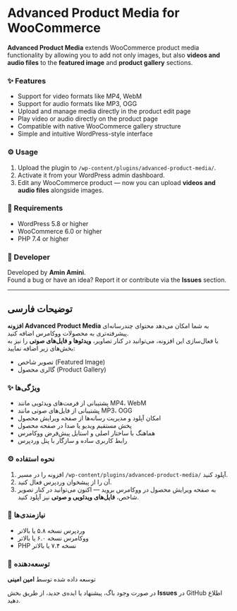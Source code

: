 # Advanced Product Media for WooCommerce

**Advanced Product Media** extends WooCommerce product media functionality by allowing you to add not only images, but also **videos and audio files** to the **featured image** and **product gallery** sections.


### ✨ Features
- Support for video formats like MP4, WebM  
- Support for audio formats like MP3, OGG  
- Upload and manage media directly in the product edit page  
- Play video or audio directly on the product page  
- Compatible with native WooCommerce gallery structure  
- Simple and intuitive WordPress-style interface

### ⚙️ Usage
1. Upload the plugin to `/wp-content/plugins/advanced-product-media/`.  
2. Activate it from your WordPress admin dashboard.  
3. Edit any WooCommerce product — now you can upload **videos and audio files** alongside images.

### 🚀 Requirements
- WordPress 5.8 or higher  
- WooCommerce 6.0 or higher  
- PHP 7.4 or higher


### 🧩 Developer
Developed by **Amin Amini**.  
Found a bug or have an idea? Report it or contribute via the **Issues** section.

---

## توضیحات فارسی

**افزونه Advanced Product Media** به شما امکان می‌دهد محتوای چندرسانه‌ای پیشرفته‌تری به محصولات ووکامرس اضافه کنید.  
با فعال‌سازی این افزونه، می‌توانید در کنار تصاویر، **ویدئوها و فایل‌های صوتی** را نیز به بخش‌های زیر اضافه نمایید:

- تصویر شاخص (Featured Image)  
- گالری محصول (Product Gallery)


### ✨ ویژگی‌ها
- پشتیبانی از فرمت‌های ویدئویی مانند MP4، WebM  
- پشتیبانی از فایل‌های صوتی مانند MP3، OGG  
- امکان آپلود و مدیریت رسانه‌ها از صفحه ویرایش محصول  
- پخش مستقیم ویدیو یا صدا در صفحه محصول  
- هماهنگ با ساختار اصلی و استایل پیش‌فرض ووکامرس  
- رابط کاربری ساده و سازگار با پنل وردپرس  


### ⚙️ نحوه استفاده
1. افزونه را در مسیر `/wp-content/plugins/advanced-product-media/` آپلود کنید.  
2. آن را از پیشخوان وردپرس فعال کنید.  
3. به صفحه ویرایش محصول در ووکامرس بروید — اکنون می‌توانید در کنار تصویر شاخص، **فایل‌های ویدئویی و صوتی** نیز آپلود کنید.


### 🚀 نیازمندی‌ها
- وردپرس نسخه ۵.۸ یا بالاتر  
- ووکامرس نسخه ۶.۰ یا بالاتر  
- PHP نسخه ۷.۴ یا بالاتر  


### 🧩 توسعه‌دهنده
توسعه داده شده توسط **امین امینی**

در صورت وجود باگ، پیشنهاد یا ایده‌ی جدید، از طریق بخش **Issues** در GitHub اطلاع دهید.

